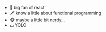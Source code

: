 - 🤟 big fan of react
- 🗡️ know a little about functional programming
- 🐵 maybe a little bit nerdy...
- 💵 YOLO
